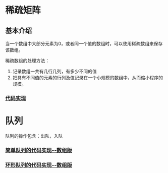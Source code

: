 # 稀疏矩阵
## 基本介绍
当一个数组中大部分元素为0，或者同一个值的数组时，可以使用稀疏数组来保存该数组。

稀疏数组的处理方法：
1. 记录数组一共有几行几列，有多少不同的值
2. 把具有不同值的元素的行列及值记录在一个小规模的数组中，从而缩小程序的规模。

### [代码实现](./spare_array/SparseArray.java)


# 队列
队列的操作包含：出队，入队

### [简单队列的代码实现--数组版](./queque/ArrayQueue.java)
### [环形队列的代码实现--数组版](./queque/LoopArrayQueue.java)